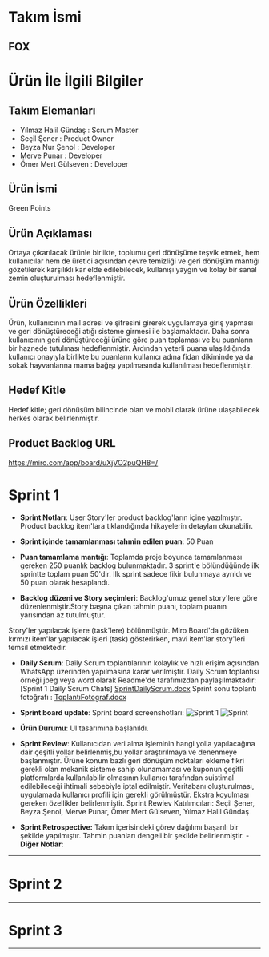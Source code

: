 # **Takım İsmi**

## FOX 

# Ürün İle İlgili Bilgiler

## Takım Elemanları

- Yılmaz Halil Gündaş : Scrum Master
- Seçil Şener : Product Owner
- Beyza Nur Şenol : Developer
- Merve Punar : Developer
- Ömer Mert Gülseven : Developer


## Ürün İsmi

Green Points

## Ürün Açıklaması
Ortaya çıkarılacak ürünle birlikte, toplumu geri dönüşüme teşvik etmek, hem kullanıcılar hem de üretici açısından çevre temizliği ve geri dönüşüm mantığı gözetilerek karşılıklı kar elde edilebilecek, kullanışı yaygın ve kolay bir sanal zemin oluşturulması hedeflenmiştir.
## Ürün Özellikleri
Ürün, kullanıcının mail adresi ve şifresini girerek uygulamaya giriş yapması ve  geri dönüştüreceği atığı sisteme girmesi ile başlamaktadır. Daha sonra kullanıcının geri dönüştüreceği ürüne göre puan toplaması ve bu puanların bir haznede tutulması hedeflenmiştir. Ardından yeterli puana ulaşıldığında kullanıcı onayıyla birlikte bu puanların kullanıcı adına fidan dikiminde ya da sokak hayvanlarına mama bağışı yapılmasında kullanılması hedeflenmiştir.

## Hedef Kitle

Hedef kitle; geri dönüşüm bilincinde olan ve mobil olarak ürüne ulaşabilecek herkes olarak belirlenmiştir.

## Product Backlog URL

https://miro.com/app/board/uXjVO2puQH8=/

# Sprint 1

- **Sprint Notları**: User Story'ler product backlog'ların içine yazılmıştır. Product backlog item'lara tıklandığında hikayelerin detayları okunabilir.

- **Sprint içinde tamamlanması tahmin edilen puan**: 50 Puan

- **Puan tamamlama mantığı**: Toplamda proje boyunca tamamlanması gereken 250 puanlık backlog bulunmaktadır. 3 sprint'e bölündüğünde ilk sprintte toplam puan 50'dir. İlk sprint sadece fikir bulunmaya ayrıldı ve 50 puan olarak hesaplandı.

- **Backlog düzeni ve Story seçimleri**: Backlog'umuz genel story'lere göre düzenlenmiştir.Story başına çıkan tahmin puanı, toplam puanın yarısından az tutulmuştur. 

Story'ler yapılacak işlere (task'lere) bölünmüştür. Miro Board'da gözüken kırmızı item'lar yapılacak işleri (task) gösterirken, mavi item'lar story'leri temsil etmektedir.

- **Daily Scrum**: Daily Scrum toplantılarının kolaylık ve hızlı erişim açısından WhatsApp üzerinden yapılmasına karar verilmiştir. Daily Scrum toplantısı örneği jpeg veya word olarak Readme'de tarafımızdan paylaşılmaktadır: [Sprint 1 Daily Scrum Chats]
[SprintDailyScrum.docx](https://github.com/team9797/FlutterBootcampProject/files/8647878/SprintDailyScrum.docx)
Sprint sonu toplantı fotoğrafı : [ToplantıFotograf.docx](https://github.com/team9797/FlutterBootcampProject/files/8647905/Toplanti.Foto.docx)

- **Sprint board update**: Sprint board screenshotları: 
![Sprint 1](https://user-images.githubusercontent.com/104425264/167316717-2231b439-8237-41c0-9e92-c1c6eebe8491.jpeg)
![Sprint](https://user-images.githubusercontent.com/104425264/167316716-dd56496d-f018-41f3-953a-df172a3dc438.jpg)


- **Ürün Durumu**:
UI tasarımına başlanıldı. 
- **Sprint Review**: 
Kullanıcıdan veri alma işleminin hangi yolla yapılacağına dair çeşitli yollar belirlenmiş,bu yollar araştırılmaya
ve denenmeye başlanmıştır.
Ürüne konum bazlı geri dönüşüm noktaları ekleme fikri gerekli olan mekanik sisteme sahip olunamaması
ve kuponun çeşitli platformlarda kullanılabilir olmasının kullanıcı tarafından suistimal edilebileceği ihtimali
sebebiyle iptal edilmiştir. Veritabanı oluşturulması, uygulamada kullanıcı profili için gerekli görülmüştür. 
Ekstra koyulması gereken özellikler belirlenmiştir.
  Sprint Rewiev Katılımcıları: Seçil Şener, Beyza Şenol, Merve Punar, Ömer Mert Gülseven, Yılmaz Halil Gündaş


- **Sprint Retrospective:**
 Takım içerisindeki görev dağılımı başarılı bir şekilde yapılmıştır.
 Tahmin puanları dengeli bir şekilde belirlenmiştir.
-**Diğer Notlar**:

---

# Sprint 2


---

# Sprint 3

---
